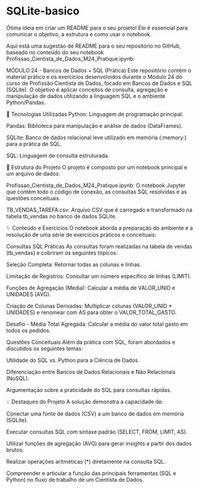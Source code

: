 # SQLite-basico
Ótima ideia em criar um README para o seu projeto! Ele é essencial para comunicar o objetivo, a estrutura e como usar o notebook.

Aqui está uma sugestão de README para o seu repositório no GitHub, baseado no conteúdo do seu notebook Profissao_Cientista_de_Dados_M24_Pratique.ipynb:

MÓDULO 24 - Bancos de Dados + SQL (Prática)
Este repositório contém o material prático e os exercícios desenvolvidos durante o Módulo 24 do curso de Profissão Cientista de Dados, focado em Bancos de Dados e SQL (SQLite). O objetivo é aplicar conceitos de consulta, agregação e manipulação de dados utilizando a linguagem SQL e o ambiente Python/Pandas.

🚀 Tecnologias Utilizadas
Python: Linguagem de programação principal.

Pandas: Biblioteca para manipulação e análise de dados (DataFrames).

SQLite: Banco de dados relacional leve utilizado em memória (:memory:) para a prática de SQL.

SQL: Linguagem de consulta estruturada.

📂 Estrutura do Projeto
O projeto é composto por um notebook principal e um arquivo de dados:

Profissao_Cientista_de_Dados_M24_Pratique.ipynb: O notebook Jupyter que contém todo o código de conexão, as consultas SQL resolvidas e as questões conceituais.

TB_VENDAS_TAREFA.csv: Arquivo CSV que é carregado e transformado na tabela tb_vendas no banco de dados SQLite.

✨ Conteúdo e Exercícios
O notebook aborda a preparação do ambiente e a resolução de uma série de exercícios práticos e conceituais:

Consultas SQL Práticas
As consultas foram realizadas na tabela de vendas (tb_vendas) e cobriram os seguintes tópicos:

Seleção Completa: Retornar todas as colunas e linhas.

Limitação de Registros: Consultar um número específico de linhas (LIMIT).

Funções de Agregação (Média): Calcular a média de VALOR_UNID e UNIDADES (AVG).

Criação de Colunas Derivadas: Multiplicar colunas (VALOR_UNID * UNIDADES) e renomear com AS para obter o VALOR_TOTAL_GASTO.

Desafio - Média Total Agregada: Calcular a média do valor total gasto em todos os pedidos.

Questões Conceituais
Além da prática com SQL, foram abordados e discutidos os seguintes temas:

Utilidade do SQL vs. Python para a Ciência de Dados.

Diferenciação entre Bancos de Dados Relacionais e Não Relacionais (NoSQL).

Argumentação sobre a praticidade do SQL para consultas rápidas.

💡 Destaques do Projeto
A solução demonstra a capacidade de:

Conectar uma fonte de dados (CSV) a um banco de dados em memória (SQLite).

Executar consultas SQL com sintaxe padrão (SELECT, FROM, LIMIT, AS).

Utilizar funções de agregação (AVG) para gerar insights a partir dos dados brutos.

Realizar operações aritméticas (*) diretamente na consulta SQL.

Compreender e articular a função das principais ferramentas (SQL e Python) no fluxo de trabalho de um Cientista de Dados.

